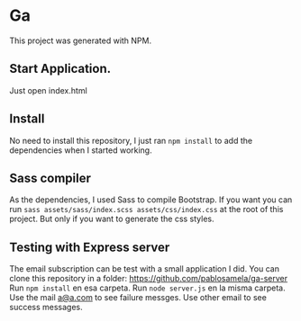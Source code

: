 # Ga
This project was generated with NPM.

## Start Application.
Just open index.html

## Install
No need to install this repository, I just ran `npm install` to add the  dependencies when I started working.

## Sass compiler
As the dependencies, I used Sass to compile Bootstrap. If you want you can run `sass assets/sass/index.scss assets/css/index.css` at the root of this project. But only  if you want to generate the css styles.

## Testing with Express server
The email subscription can be test with a small application I did.
You can clone this repository in a folder: https://github.com/pablosamela/ga-server
Run `npm install` en esa carpeta.
Run `node server.js` en la misma carpeta.
Use the mail a@a.com to see failure messges. 
Use other email to see success messages.
